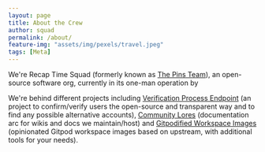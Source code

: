 ```yaml
---
layout: page
title: About the Crew
author: squad
permalink: /about/
feature-img: "assets/img/pexels/travel.jpeg"
tags: [Meta]
---
```


We're Recap Time Squad (formerly known as [The Pins Team](https://github.com/MadeByThePinsHub)), an open-source software org,
currently in its one-man operation by

We're behind different projects including [Verification Process Endpoint](https://gitlab.com/RecapTime/verify) (an project to confirm/verify users the open-source and transparent way and to find any possible alternative accounts), [Community Lores](https://gitlab.com/community-lores) (documentation arc for wikis and docs we maintain/host) and [Gitpodified Workspace Images](https://gitlab.com/gitpodify/gitpodified-workspace-images) (opinionated Gitpod workspace images based on upstream, with additional tools for your needs).

